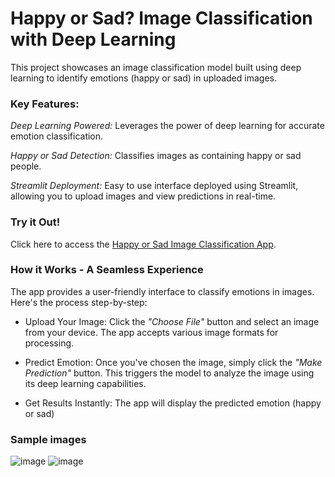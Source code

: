 
# Happy or Sad? Image Classification with Deep Learning

This project showcases an image classification model built using deep learning to identify emotions (happy or sad) in uploaded images.

### Key Features:

*Deep Learning Powered:* Leverages the power of deep learning for accurate emotion classification.

*Happy or Sad Detection:* Classifies images as containing happy or sad people.

*Streamlit Deployment:* Easy to use interface deployed using Streamlit, allowing you to upload images and view predictions in real-time.

### Try it Out!

Click  here to access the [Happy or Sad Image Classification App](https://happysadimageclassification.streamlit.app/).

### How it Works - A Seamless Experience

The app provides a user-friendly interface to classify emotions in images. Here's the process step-by-step:

* Upload Your Image: Click the *"Choose File"* button and select an image from your device. The app accepts various image formats for processing.

* Predict Emotion: Once you've chosen the image, simply click the *"Make Prediction"* button. This triggers the model to analyze the image using its deep learning capabilities.

* Get Results Instantly: The app will display the predicted emotion (happy or sad)

### Sample images
![image](https://github.com/nithinganesh1/Image_Classification/assets/122164879/aec1f91b-373d-44ff-b819-7aa53dfa0a10)
![image](https://github.com/nithinganesh1/Image_Classification/assets/122164879/a4c4c2f8-37fa-4d35-9885-0901162c29e0)



